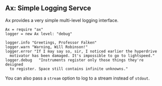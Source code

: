 ## Ax: Simple Logging Servce

Ax provides a very simple multi-level logging interface.

    Ax = require "ax"
    logger = new Ax level: "debug"
    
    logger.info "Greetings, Professor Falken"
    logger.warn "Warning, Will Robinson!"
    logger.error "If I may say so, sir, I noticed earlier the hyperdrive
      motivator has been damaged. It's impossible to go to lightspeed."
    logger.debug   "Instruments register only those things they're designed
      to register. Space still contains infinite unknowns."

You can also pass a `stream` option to log to a stream instead of `stdout`.